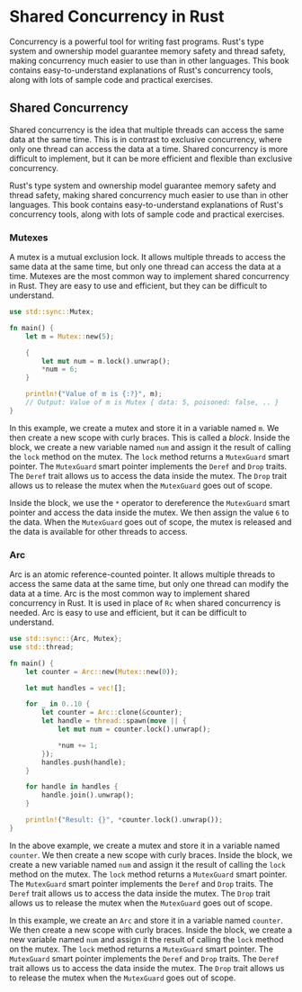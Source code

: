 # Shared Concurrency in Rust

Concurrency is a powerful tool for writing fast programs. Rust's type system and ownership model guarantee memory safety and thread safety, making concurrency much easier to use than in other languages. This book contains easy-to-understand explanations of Rust's concurrency tools, along with lots of sample code and practical exercises.


## Shared Concurrency

Shared concurrency is the idea that multiple threads can access the same data at the same time. This is in contrast to exclusive concurrency, where only one thread can access the data at a time. Shared concurrency is more difficult to implement, but it can be more efficient and flexible than exclusive concurrency.

Rust's type system and ownership model guarantee memory safety and thread safety, making shared concurrency much easier to use than in other languages. This book contains easy-to-understand explanations of Rust's concurrency tools, along with lots of sample code and practical exercises.


### Mutexes

A mutex is a mutual exclusion lock. It allows multiple threads to access the same data at the same time, but only one thread can access the data at a time. Mutexes are the most common way to implement shared concurrency in Rust. They are easy to use and efficient, but they can be difficult to understand.

```rust
use std::sync::Mutex;

fn main() {
    let m = Mutex::new(5);

    {
        let mut num = m.lock().unwrap();
        *num = 6;
    }

    println!("Value of m is {:?}", m);
    // Output: Value of m is Mutex { data: 5, poisoned: false, .. }
}
```

In this example, we create a mutex and store it in a variable named `m`. We then create a new scope with curly braces. This is called a _block_. Inside the block, we create a new variable named `num` and assign it the result of calling the `lock` method on the mutex. The `lock` method returns a `MutexGuard` smart pointer. The `MutexGuard` smart pointer implements the `Deref` and `Drop` traits. The `Deref` trait allows us to access the data inside the mutex. The `Drop` trait allows us to release the mutex when the `MutexGuard` goes out of scope.

Inside the block, we use the `*` operator to dereference the `MutexGuard` smart pointer and access the data inside the mutex. We then assign the value `6` to the data. When the `MutexGuard` goes out of scope, the mutex is released and the data is available for other threads to access.


### Arc

Arc is an atomic reference-counted pointer. It allows multiple threads to access the same data at the same time, but only one thread can modify the data at a time. Arc is the most common way to implement shared concurrency in Rust. It is used in place of `Rc` when shared concurrency is needed. Arc is easy to use and efficient, but it can be difficult to understand.

```rust
use std::sync::{Arc, Mutex};
use std::thread;

fn main() {
    let counter = Arc::new(Mutex::new(0));

    let mut handles = vec![];

    for _ in 0..10 {
        let counter = Arc::clone(&counter);
        let handle = thread::spawn(move || {
            let mut num = counter.lock().unwrap();

            *num += 1;
        });
        handles.push(handle);
    }

    for handle in handles {
        handle.join().unwrap();
    }

    println!("Result: {}", *counter.lock().unwrap());
}
```

In the above example, we create a mutex and store it in a variable named `counter`. We then create a new scope with curly braces. Inside the block, we create a new variable named `num` and assign it the result of calling the `lock` method on the mutex. The `lock` method returns a `MutexGuard` smart pointer. The `MutexGuard` smart pointer implements the `Deref` and `Drop` traits. The `Deref` trait allows us to access the data inside the mutex. The `Drop` trait allows us to release the mutex when the `MutexGuard` goes out of scope.

In this example, we create an `Arc` and store it in a variable named `counter`. We then create a new scope with curly braces. Inside the block, we create a new variable named `num` and assign it the result of calling the `lock` method on the mutex. The `lock` method returns a `MutexGuard` smart pointer. The `MutexGuard` smart pointer implements the `Deref` and `Drop` traits. The `Deref` trait allows us to access the data inside the mutex. The `Drop` trait allows us to release the mutex when the `MutexGuard` goes out of scope.